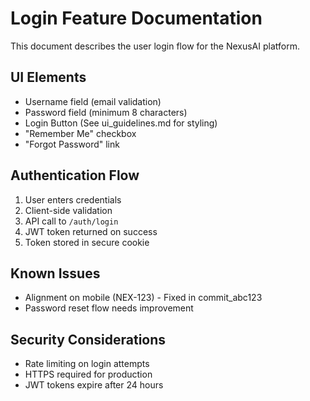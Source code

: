 # Login Feature Documentation

This document describes the user login flow for the NexusAI platform.

## UI Elements
- Username field (email validation)
- Password field (minimum 8 characters)
- Login Button (See ui_guidelines.md for styling)
- "Remember Me" checkbox
- "Forgot Password" link

## Authentication Flow
1. User enters credentials
2. Client-side validation
3. API call to `/auth/login`
4. JWT token returned on success
5. Token stored in secure cookie

## Known Issues
- Alignment on mobile (NEX-123) - Fixed in commit_abc123
- Password reset flow needs improvement

## Security Considerations
- Rate limiting on login attempts
- HTTPS required for production
- JWT tokens expire after 24 hours